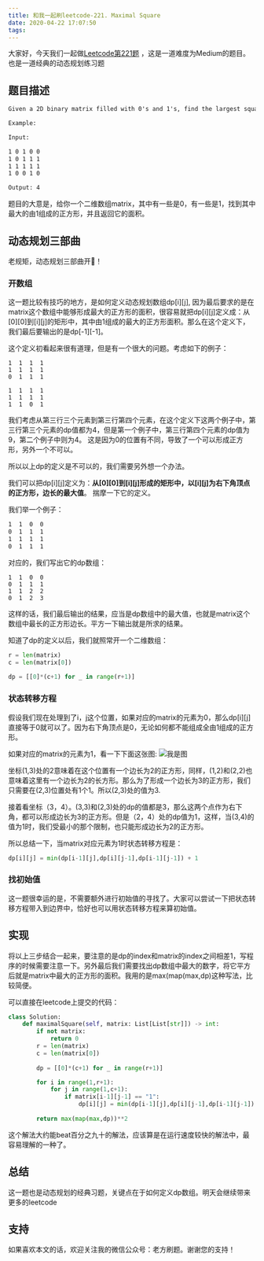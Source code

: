 ```yaml
---
title: 和我一起刷leetcode-221. Maximal Square
date: 2020-04-22 17:07:50
tags:
---
```



大家好，今天我们一起做[Leetcode第221题](https://leetcode.com/problems/maximal-square/) ，这是一道难度为Medium的题目。也是一道经典的动态规划练习题



## 题目描述

```markdown
Given a 2D binary matrix filled with 0's and 1's, find the largest square containing only 1's and return its area.

Example:

Input: 

1 0 1 0 0
1 0 1 1 1
1 1 1 1 1
1 0 0 1 0

Output: 4
```

题目的大意是，给你一个二维数组matrix，其中有一些是0，有一些是1，找到其中最大的由1组成的正方形，并且返回它的面积。


## 动态规划三部曲

老规矩，动态规划三部曲开🐛！

### 开数组

这一题比较有技巧的地方，是如何定义动态规划数组dp[i][j], 因为最后要求的是在matrix这个数组中能够形成最大的正方形的面积，很容易就把dp[i][j]定义成：从[0][0]到[i][j]的矩形中，其中由1组成的最大的正方形面积。那么在这个定义下，我们最后要输出的是dp[-1][-1]。

这个定义初看起来很有道理，但是有一个很大的问题。考虑如下的例子：

```markdwon 
1  1  1  1 
1  1  1  1
0  1  1  1

1  1  1  1 
1  1  1  1
1  1  0  1
```

我们考虑从第三行三个元素到第三行第四个元素，在这个定义下这两个例子中，第三行第三个元素的dp值都为4，但是第一个例子中，第三行第四个元素的dp值为9，第二个例子中则为4。 这是因为0的位置有不同，导致了一个可以形成正方形，另外一个不可以。

所以以上dp的定义是不可以的，我们需要另外想一个办法。

我们可以把dp[i][j]定义为：**从[0][0]到[i][j]形成的矩形中，以[i][j]为右下角顶点的正方形，边长的最大值**。 揣摩一下它的定义。

我们举一个例子：

```markdown
1  1  0  0
0  1  1  1
1  1  1  1
0  1  1  1
```

对应的，我们写出它的dp数组：

```markdwon
1  1  0  0
0  1  1  1
1  1  2  2
0  1  2  3 
```

这样的话，我们最后输出的结果，应当是dp数组中的最大值，也就是matrix这个数组中最长的正方形边长。平方一下输出就是所求的结果。

知道了dp的定义以后，我们就照常开一个二维数组：

```python
r = len(matrix)
c = len(matrix[0])
    
dp = [[0]*(c+1) for _ in range(r+1)]
```

### 状态转移方程

假设我们现在处理到了i，j这个位置，如果对应的matrix的元素为0，那么dp[i][j]直接等于0就可以了。因为右下角顶点是0，无论如何都不能组成全由1组成的正方形。

如果对应的matrix的元素为1，看一下下面这张图:
![我是图](https://leetcode.com/media/original_images/221_Maximal_Square.PNG?raw=true) 

坐标(1,3)处的2意味着在这个位置有一个边长为2的正方形，同样，(1,2)和(2,2)也意味着这里有一个边长为2的长方形。那么为了形成一个边长为3的正方形，我们只需要在(2,3)位置处有1个1。所以(2,3)处的值为3.

接着看坐标（3，4）。(3,3)和(2,3)处的dp的值都是3，那么这两个点作为右下角，都可以形成边长为3的正方形。但是（2，4）处的dp值为1，这样，当(3,4)的值为1时，我们受最小的那个限制，也只能形成边长为2的正方形。


所以总结一下，当matrix对应元素为1时状态转移方程是：

```python
dp[i][j] = min(dp[i-1][j],dp[i][j-1],dp[i-1][j-1]) + 1
```

### 找初始值

这一题很幸运的是，不需要额外进行初始值的寻找了。大家可以尝试一下把状态转移方程带入到边界中，恰好也可以用状态转移方程来算初始值。


## 实现

将以上三步结合一起来，要注意的是dp的index和matrix的index之间相差1，写程序的时候需要注意一下。另外最后我们需要找出dp数组中最大的数字，将它平方后就是matrix中最大的正方形的面积。我用的是max(map(max,dp)这种写法，比较简便。

可以直接在leetcode上提交的代码：

```python
class Solution:
    def maximalSquare(self, matrix: List[List[str]]) -> int:
        if not matrix:
            return 0
        r = len(matrix)
        c = len(matrix[0])
        
        dp = [[0]*(c+1) for _ in range(r+1)]

        for i in range(1,r+1):
            for j in range(1,c+1):
                if matrix[i-1][j-1] == "1":
                    dp[i][j] = min(dp[i-1][j],dp[i][j-1],dp[i-1][j-1]) + 1
                
        return max(map(max,dp))**2

```

这个解法大约能beat百分之九十的解法，应该算是在运行速度较快的解法中，最容易理解的一种了。

## 总结

这一题也是动态规划的经典习题，关键点在于如何定义dp数组。明天会继续带来更多的leetcode


## 支持

如果喜欢本文的话，欢迎关注我的微信公众号：老方刷题。谢谢您的支持！